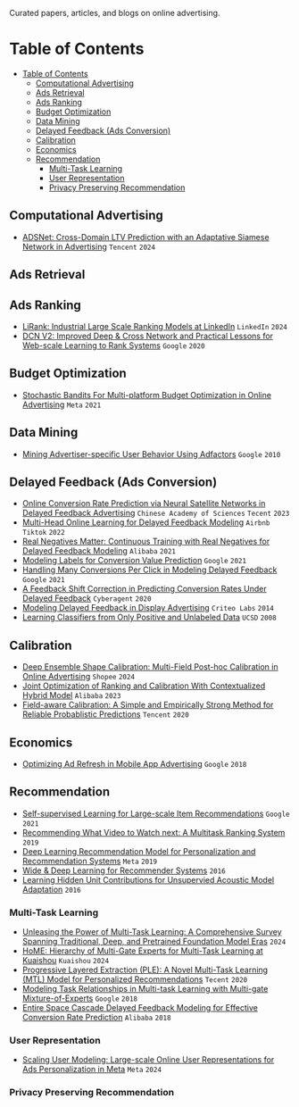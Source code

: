 Curated papers, articles, and blogs on online advertising.

# Table of Contents

- [Table of Contents](#table-of-contents)
  - [Computational Advertising](#computational-advertising)
  - [Ads Retrieval](#ads-retrieval)
  - [Ads Ranking](#ads-ranking)
  - [Budget Optimization](#budget-optimization)
  - [Data Mining](#data-mining)
  - [Delayed Feedback (Ads Conversion)](#delayed-feedback-ads-conversion)
  - [Calibration](#calibration)
  - [Economics](#economics)
  - [Recommendation](#recommendation)
    - [Multi-Task Learning](#multi-task-learning)
    - [User Representation](#user-representation)
    - [Privacy Preserving Recommendation](#privacy-preserving-recommendation)


## Computational Advertising

- [ADSNet: Cross-Domain LTV Prediction with an Adaptative Siamese Network in Advertising](https://arxiv.org/pdf/2406.10517) `Tencent` `2024`

## Ads Retrieval

## Ads Ranking

- [LiRank: Industrial Large Scale Ranking Models at LinkedIn](https://arxiv.org/pdf/2402.06859) `LinkedIn` `2024`
- [DCN V2: Improved Deep & Cross Network and Practical Lessons for Web-scale Learning to Rank Systems](https://arxiv.org/pdf/2008.13535) `Google` `2020`

## Budget Optimization

- [Stochastic Bandits For Multi-platform Budget Optimization in Online Advertising](https://research.facebook.com/file/666618797638407/Stochastic-bandits-for-multi-platform-budget-optimization-in-online-advertising.pdf) `Meta` `2021`

## Data Mining

- [Mining Advertiser-specific User Behavior Using Adfactors](https://citeseerx.ist.psu.edu/document?repid=rep1&type=pdf&doi=86260c16d8a2db7fffb06143bdbfd6eafc5a8e11) `Google` `2010`

## Delayed Feedback (Ads Conversion)

- [Online Conversion Rate Prediction via Neural Satellite Networks in Delayed Feedback Advertising](https://dl.acm.org/doi/pdf/10.1145/3539618.3591747) `Chinese Academy of Sciences` `Tecent` `2023`
- [Multi-Head Online Learning for Delayed Feedback Modeling](https://arxiv.org/pdf/2205.12406) `Airbnb` `Tiktok` `2022`
- [Real Negatives Matter: Continuous Training with Real Negatives for Delayed Feedback Modeling](https://arxiv.org/pdf/2104.14121) `Alibaba` `2021`
- [Modeling Labels for Conversion Value Prediction](http://papers.adkdd.org/2021/papers/adkdd21-badanidiyuru-modeling.pdf) `Google` `2021`
- [Handling Many Conversions Per Click in Modeling Delayed Feedback](https://arxiv.org/pdf/2101.02284) `Google` `2021`
- [A Feedback Shift Correction in Predicting Conversion Rates Under Delayed Feedback](https://arxiv.org/pdf/2002.02068) `Cyberagent` `2020`
- [Modeling Delayed Feedback in Display Advertising](https://wnzhang.net/share/rtb-papers/delayed-feedback.pdf) `Criteo Labs` `2014`
- [Learning Classifiers from Only Positive and Unlabeled Data]() `UCSD` `2008`

## Calibration

- [Deep Ensemble Shape Calibration: Multi-Field Post-hoc Calibration in Online Advertising](https://arxiv.org/pdf/2401.09507) `Shopee` `2024`
- [Joint Optimization of Ranking and Calibration With Contextualized Hybrid Model](https://arxiv.org/pdf/2208.06164) `Alibaba` `2023`
- [Field-aware Calibration: A Simple and Empirically Strong Method for Reliable Probablistic Predictions](https://arxiv.org/pdf/1905.10713) `Tencent` `2020`

## Economics

- [Optimizing Ad Refresh in Mobile App Advertising](https://dl.acm.org/doi/pdf/10.1145/3178876.3186045) `Google` `2018`

## Recommendation

- [Self-supervised Learning for Large-scale Item Recommendations](https://dl.acm.org/doi/pdf/10.1145/3459637.3481952) `Google` `2021`
- [Recommending What Video to Watch next: A Multitask Ranking System](https://daiwk.github.io/assets/youtube-multitask.pdf) `2019`
- [Deep Learning Recommendation Model for Personalization and Recommendation Systems](https://arxiv.org/pdf/1906.00091.pdf?fbclid=IwAR0jP0WdV0_mberPh3wBIxRSTYZVXZVfg78ctgS-lLTxlGarROCSNtTuVo8) `Meta` `2019`
- [Wide & Deep Learning for Recommender Systems](https://dl.acm.org/doi/pdf/10.1145/2988450.2988454) `2016`
- [Learning Hidden Unit Contributions for Unsupervied Acoustic Model Adaptation](https://arxiv.org/pdf/1601.02828) `2016`

### Multi-Task Learning

- [Unleasing the Power of Multi-Task Learning: A Comprehensive Survey Spanning Traditional, Deep, and Pretrained Foundation Model Eras](https://arxiv.org/pdf/2404.18961) `2024` 
- [HoME: Hierarchy of Multi-Gate Experts for Multi-Task Learning at Kuaishou](https://arxiv.org/pdf/2408.05430) `Kuaishou` `2024` 
- [Progressive Layered Extraction (PLE): A Novel Multi-Task Learning (MTL) Model for Personalized Recommendations](https://github.com/tangxyw/RecSysPapers/blob/main/Multi-Task/%5B2020%5D%5BTencent%5D%5BPLE%5D%20Progressive%20Layered%20Extraction%20%28PLE%29%20-%20A%20Novel%20Multi-Task%20Learning%20%28MTL%29%20Model%20for%20Personalized%20Recommendations.pdf) `Tecent` `2020`
- [Modeling Task Relationships in Multi-task Learning with Multi-gate Mixture-of-Experts](https://dl.acm.org/doi/pdf/10.1145/3219819.3220007) `Google` `2018`
- [Entire Space Cascade Delayed Feedback Modeling for Effective Conversion Rate Prediction](https://arxiv.org/pdf/2308.04768) `Alibaba` `2018`

### User Representation

- [Scaling User Modeling: Large-scale Online User Representations for Ads Personalization in Meta](https://dl.acm.org/doi/pdf/10.1145/3589335.3648301) `Meta` `2024`

### Privacy Preserving Recommendation